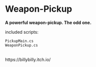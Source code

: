 # Weapon-Pickup
**A powerful weapon-pickup. The odd one.**

included scripts:
```
PickupMain.cs
WeaponPickup.cs
```
<br>
https://billybilly.itch.io/
